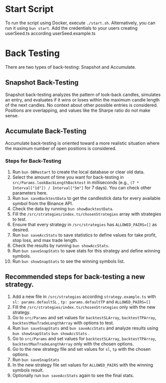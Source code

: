 # Start Script
To run the script using Docker, execute `./start.sh`. Alternatively, you can run it using `bun start`. Add the credentials to your users creating userSeed.ts according userSeed.example.ts

# Back Testing
There are two types of back-testing: Snapshot and Accumulate.

## Snapshot Back-Testing
Snapshot back-testing analyzes the pattern of look-back candles, simulates an entry, and evaluates if it wins or loses within the maximum candle length of the next candles. No context about other possible entries is considered. Positions are overlapping, and values like the Sharpe ratio do not make sense.

## Accumulate Back-Testing
Accumulate back-testing is oriented toward a more realistic situation where the maximum number of open positions is considered.

### Steps for Back-Testing
1. Run `bun DBRestart` to create the local database or clear old data.
2. Select the amount of time you want for back-testing in `src/Params.lookBackLengthBacktest` in milliseconds (e.g., `(7 * Interval["1d"]) / Interval["5m"]` for 7 days). You can check other parameters here.
3. Run `bun saveBacktestData` to get the candlestick data for every available symbol from the Binance API.
4. Check the data by running `bun showBacktestData`.
5. Fill the `/src/strategies/index.ts/chosenStrategies` array with strategies to test.
6. Ensure that every strategy in `/src/strategies` has `ALLOWED_PAIRS=[]` as desired.
7. Run `bun saveAccStats` to save statistics to define values for take profit, stop loss, and max trade length.
8. Check the results by running `bun showAccStats`.
9. Run `bun saveSnapStats` to save stats for this strategy and define winning symbols.
10. Run `bun showSnapStats` to see the winning symbols list.

## Recommended steps for back-testing a new strategy.
1. Add a new file in  `/src/strategies` according `strategy.example.ts` with `sl: params.defaultSL` , `tp: params.defaultTP` and `ALLOWED_PAIRS=[]` 
3. Fill the `/src/strategies/index.ts/chosenStrategies` only with the new strategy.
4. Go to `src/Params` and set values for `backtestSLArray`, `backtestTPArray`, `backtestMaxTradeLengthArray` with options to test.
5. Run `bun saveSnapStats`  and  `bun saveAccStats` and analyze results using `bun showSnapStats` `bun showAccStats` .
6. Go to `src/Params` and set values for `backtestSLArray`, `backtestTPArray`, `backtestMaxTradeLengthArray` only with the chosen options.
7. Go to the new strategy file and set values for `sl`, `tp` with the chosen options.
8. Run `bun saveSnapStats` 
9. In the new strategy file set values for  `ALLOWED_PAIRS` with the winning symbols result.
10. Optionally run `bun saveAccStats` again to see the final stats.





